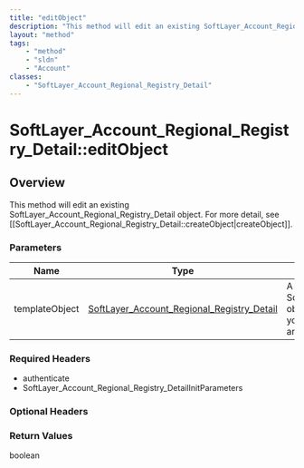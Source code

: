 ```yaml
---
title: "editObject"
description: "This method will edit an existing SoftLayer_Account_Regional_Registry_Detail object. For more detail, see [[SoftLayer_Ac... "
layout: "method"
tags:
    - "method"
    - "sldn"
    - "Account"
classes:
    - "SoftLayer_Account_Regional_Registry_Detail"
---
```

# SoftLayer_Account_Regional_Registry_Detail::editObject
## Overview 
This method will edit an existing SoftLayer_Account_Regional_Registry_Detail object. For more detail, see [[SoftLayer_Account_Regional_Registry_Detail::createObject|createObject]]. 

### Parameters 
|Name | Type | Description |
| --- | --- | --- |
|templateObject| <a href='/reference/datatypes/SoftLayer_Account_Regional_Registry_Detail'>SoftLayer_Account_Regional_Registry_Detail </a>| A skeleton SoftLayer_Account_Regional_Registry_Detail object with only the properties defined that you wish to change. Unchanged properties are left alone.|


### Required Headers
* authenticate
* SoftLayer_Account_Regional_Registry_DetailInitParameters

### Optional Headers

### Return Values
boolean
